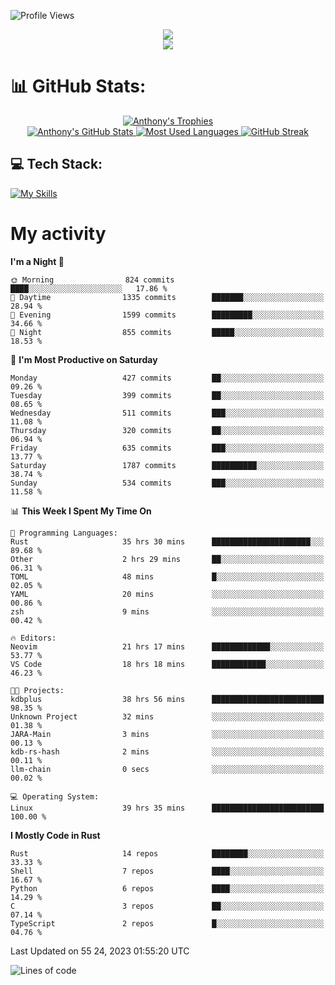 
![Profile Views](https://komarev.com/ghpvc/?username=anthonymichaeltdm&label=Profile%20views&color=0e75b6&style=flat)

<!--profile banner-->
<div align="center">
  <img src="https://svg-banners.vercel.app/api?type=typeWriter&text1=Anthony%20Rubick&width=800&height=150" />
</div>

<!--profile views-->
<div align="center">
  <a href="https://u8views.com/github/AnthonyMichaelTDM">
    <img src="https://u8views.com/api/v1/github/profiles/68485672/views/day-week-month-total-count.svg">
  </a>
</div>

# 📊 GitHub Stats:

<!--trophies https://github.com/ryo-ma/github-profile-trophy -->
<div align="center"> 
  <a href="https://github.com/ryo-ma/github-profile-trophy">
    <picture>
      <source
        srcset="https://github-profile-trophy.vercel.app/?username=anthonymichaeltdm&theme=gitdimmed&no-frame=true&no-bg=true&column=-1"
        media="(prefers-color-scheme: dark)"
      />
      <source
        srcset="https://github-profile-trophy.vercel.app/?username=anthonymichaeltdm&theme=_____&no-frame=true&no-bg=true&column=-1"
        media="(prefers-color-scheme: light), (prefers-color-scheme: no-preference)"
      />
      <img src="https://github-profile-trophy.vercel.app/?username=anthonymichaeltdm&theme=gitdimmed&no-frame=true&no-bg=true&column=-1" alt="Anthony's Trophies" />
    </picture>
  </a>
</div>

<div align="center">
  <a href="https://github.com/anuraghazra/github-readme-stats">
    <picture>
      <source
        srcset="https://github-readme-stats.vercel.app/api?username=anthonymichaeltdm&show_icons=true&locale=en&theme=github_dark_dimmed&count_private=true&hide_border=true&include_all_commits=true"
        media="(prefers-color-scheme: dark)"
      />
      <source
        srcset="https://github-readme-stats.vercel.app/api?username=anthonymichaeltdm&show_icons=true&locale=en&theme=___&count_private=true&hide_border=true&include_all_commits=true"
        media="(prefers-color-scheme: light), (prefers-color-scheme: no-preference)"
      />
      <img src="https://github-readme-stats.vercel.app/api?username=anthonymichaeltdm&show_icons=true&locale=en&theme=github_dark_dimmed&count_private=true&hide_border=true&include_all_commits=true" alt="Anthony's GitHub Stats" />
    </picture>
  </a>
  
  <!--most used languages-->
  <a href="https://github.com/anuraghazra/github-readme-stats">
    <picture>
      <source
        srcset="https://github-readme-stats.vercel.app/api/top-langs?username=anthonymichaeltdm&show_icons=true&locale=en&layout=compact&theme=github_dark_dimmed&langs_count=8&count_private=true&size_weight=0.5&count_weight=0.5&hide_border=true"
        media="(prefers-color-scheme: dark)"
      />
      <source
        srcset="https://github-readme-stats.vercel.app/api/top-langs?username=anthonymichaeltdm&show_icons=true&locale=en&layout=compact&theme=____&langs_count=8&count_private=true&size_weight=0.5&count_weight=0.5&hide_border=true"
        media="(prefers-color-scheme: light), (prefers-color-scheme: no-preference)"
      />
      <img src="https://github-readme-stats.vercel.app/api/top-langs?username=anthonymichaeltdm&show_icons=true&locale=en&layout=compact&theme=github_dark_dimmed&langs_count=8&count_private=true&size_weight=0.5&count_weight=0.5&hide_border=true" alt="Most Used Languages" />
    </picture>
  </a>
  
  <!--streak https://git.io/streak-stats -->
  <a href="https://git.io/streak-stats">
    <picture>
      <source
        srcset="https://streak-stats.demolab.com?user=AnthonyMichaelTDM&theme=one-dark-pro&hide_border=true"
        media="(prefers-color-scheme: dark)"
      />
      <source
        srcset="https://streak-stats.demolab.com?user=AnthonyMichaelTDM&theme=_____&hide_border=true"
        media="(prefers-color-scheme: light), (prefers-color-scheme: no-preference)"
      />
      <img src="https://streak-stats.demolab.com?user=AnthonyMichaelTDM&theme=one-dark-pro&hide_border=true" alt="GitHub Streak" />
    </picture>
  </a>
</div>

<!--favorite languages and tools, and most used langs-->
## 💻 Tech Stack:

[![My Skills](https://skillicons.dev/icons?i=rust,actix,aws,github,githubactions,git,linux,bash,cpp,docker,java,latex,md,neovim,postgres,py,regex,vscode&theme=dark&perline=6)](https://skillicons.dev#gh-dark-mode-only)

# My activity

<!--START_SECTION:activity-->

<!--END_SECTION:activity-->

<!-- weekly activity https://github.com/AnthonyMichaelTDM/waka-readme-stats -->
<!--START_SECTION:waka-->
**I'm a Night 🦉** 

```text
🌞 Morning                824 commits         ████░░░░░░░░░░░░░░░░░░░░░   17.86 % 
🌆 Daytime                1335 commits        ███████░░░░░░░░░░░░░░░░░░   28.94 % 
🌃 Evening                1599 commits        █████████░░░░░░░░░░░░░░░░   34.66 % 
🌙 Night                  855 commits         █████░░░░░░░░░░░░░░░░░░░░   18.53 % 
```
📅 **I'm Most Productive on Saturday** 

```text
Monday                   427 commits         ██░░░░░░░░░░░░░░░░░░░░░░░   09.26 % 
Tuesday                  399 commits         ██░░░░░░░░░░░░░░░░░░░░░░░   08.65 % 
Wednesday                511 commits         ███░░░░░░░░░░░░░░░░░░░░░░   11.08 % 
Thursday                 320 commits         ██░░░░░░░░░░░░░░░░░░░░░░░   06.94 % 
Friday                   635 commits         ███░░░░░░░░░░░░░░░░░░░░░░   13.77 % 
Saturday                 1787 commits        ██████████░░░░░░░░░░░░░░░   38.74 % 
Sunday                   534 commits         ███░░░░░░░░░░░░░░░░░░░░░░   11.58 % 
```


📊 **This Week I Spent My Time On** 

```text
💬 Programming Languages: 
Rust                     35 hrs 30 mins      ██████████████████████░░░   89.68 % 
Other                    2 hrs 29 mins       ██░░░░░░░░░░░░░░░░░░░░░░░   06.31 % 
TOML                     48 mins             █░░░░░░░░░░░░░░░░░░░░░░░░   02.05 % 
YAML                     20 mins             ░░░░░░░░░░░░░░░░░░░░░░░░░   00.86 % 
zsh                      9 mins              ░░░░░░░░░░░░░░░░░░░░░░░░░   00.42 % 

🔥 Editors: 
Neovim                   21 hrs 17 mins      █████████████░░░░░░░░░░░░   53.77 % 
VS Code                  18 hrs 18 mins      ████████████░░░░░░░░░░░░░   46.23 % 

🐱‍💻 Projects: 
kdbplus                  38 hrs 56 mins      █████████████████████████   98.35 % 
Unknown Project          32 mins             ░░░░░░░░░░░░░░░░░░░░░░░░░   01.38 % 
JARA-Main                3 mins              ░░░░░░░░░░░░░░░░░░░░░░░░░   00.13 % 
kdb-rs-hash              2 mins              ░░░░░░░░░░░░░░░░░░░░░░░░░   00.11 % 
llm-chain                0 secs              ░░░░░░░░░░░░░░░░░░░░░░░░░   00.02 % 

💻 Operating System: 
Linux                    39 hrs 35 mins      █████████████████████████   100.00 % 
```

**I Mostly Code in Rust** 

```text
Rust                     14 repos            ████████░░░░░░░░░░░░░░░░░   33.33 % 
Shell                    7 repos             ████░░░░░░░░░░░░░░░░░░░░░   16.67 % 
Python                   6 repos             ████░░░░░░░░░░░░░░░░░░░░░   14.29 % 
C                        3 repos             ██░░░░░░░░░░░░░░░░░░░░░░░   07.14 % 
TypeScript               2 repos             █░░░░░░░░░░░░░░░░░░░░░░░░   04.76 % 
```




 Last Updated on 55 24, 2023 01:55:20 UTC
<!--END_SECTION:waka-->

<!--START_SECTION:loc-->
![Lines of code](https://img.shields.io/badge/From%20Hello%20World%20I%27ve%20Written-10.2%20million%20lines%20of%20code-blue)


<!--END_SECTION:loc-->
